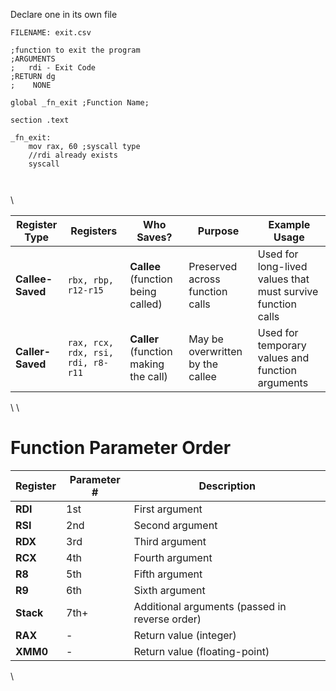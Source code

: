 
Declare one in its own file

```
FILENAME: exit.csv

;function to exit the program
;ARGUMENTS
;   rdi - Exit Code
;RETURN dg
;    NONE

global _fn_exit ;Function Name;

section .text

_fn_exit:
    mov rax, 60 ;syscall type
    //rdi already exists
    syscall



```
\\

| Register Type   | Registers         | Who Saves? | Purpose | Example Usage |
|----------------|------------------|------------|---------|--------------|
| **Callee-Saved** | `rbx, rbp, r12-r15` | **Callee** (function being called) | Preserved across function calls | Used for long-lived values that must survive function calls |
| **Caller-Saved** | `rax, rcx, rdx, rsi, rdi, r8-r11` | **Caller** (function making the call) | May be overwritten by the callee | Used for temporary values and function arguments |

\\
\\

# Function Parameter Order

| Register | Parameter #  | Description                |
|----------|--------------|----------------------------|
| **RDI**  | 1st          | First argument             |
| **RSI**  | 2nd          | Second argument            |
| **RDX**  | 3rd          | Third argument             |
| **RCX**  | 4th          | Fourth argument            |
| **R8**   | 5th          | Fifth argument             |
| **R9**   | 6th          | Sixth argument             |
| **Stack**| 7th+         | Additional arguments (passed in reverse order) |
| **RAX**  | -            | Return value (integer)     |
| **XMM0** | -            | Return value (floating-point) |

\\